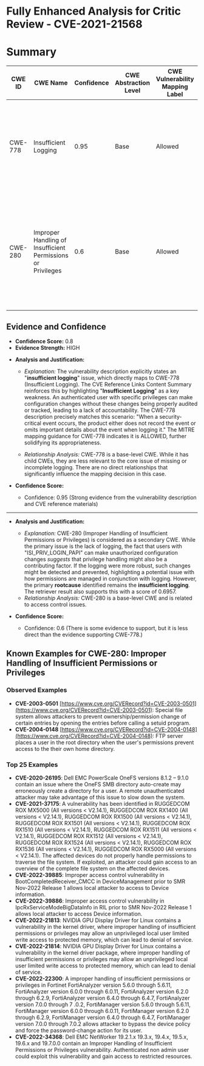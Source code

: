 # Fully Enhanced Analysis for Critic Review - CVE-2021-21568

# Summary
| CWE ID | CWE Name | Confidence | CWE Abstraction Level | CWE Vulnerability Mapping Label | CWE-Vulnerability Mapping Notes |
|---|---|---|---|---|---|
| CWE-778 | Insufficient Logging | 0.95 | Base | Allowed | Primary CWE. The product either does not record the event or omits important details about the event when logging it. |
| CWE-280 | Improper Handling of Insufficient Permissions or Privileges | 0.6 | Base | Allowed | Secondary CWE. The product does not handle or incorrectly handles when it has insufficient privileges to access resources or functionality as specified by their permissions. |

## Evidence and Confidence

*   **Confidence Score:** 0.8
*   **Evidence Strength:** HIGH

- **Analysis and Justification:**  
  - *Explanation:* The vulnerability description explicitly states an "**insufficient logging**" issue, which directly maps to CWE-778 (Insufficient Logging). The CVE Reference Links Content Summary reinforces this by highlighting "**Insufficient Logging**" as a key weakness. An authenticated user with specific privileges can make configuration changes without these changes being properly audited or tracked, leading to a lack of accountability. The CWE-778 description precisely matches this scenario: "When a security-critical event occurs, the product either does not record the event or omits important details about the event when logging it." The MITRE mapping guidance for CWE-778 indicates it is ALLOWED, further solidifying its appropriateness.
  
  - *Relationship Analysis:* CWE-778 is a base-level CWE. While it has child CWEs, they are less relevant to the core issue of missing or incomplete logging. There are no direct relationships that significantly influence the mapping decision in this case.

- **Confidence Score:**  
  - Confidence: 0.95 (Strong evidence from the vulnerability description and CVE reference materials)

---

- **Analysis and Justification:**
  - *Explanation:* CWE-280 (Improper Handling of Insufficient Permissions or Privileges) is considered as a secondary CWE. While the primary issue is the lack of logging, the fact that users with "ISI_PRIV_LOGIN_PAPI" can make unauthorized configuration changes *suggests* that privilege handling might also be a contributing factor. If the logging were more robust, such changes might be detected and prevented, highlighting a potential issue with how permissions are managed in conjunction with logging. However, the primary **rootcause** identified remains the **insufficient logging**. The retriever result also supports this with a score of 0.6957.
  - *Relationship Analysis:* CWE-280 is a base-level CWE and is related to access control issues.

- **Confidence Score:**
  - Confidence: 0.6 (There is some evidence to support, but it is less direct than the evidence supporting CWE-778.)



## Known Examples for CWE-280: Improper Handling of Insufficient Permissions or Privileges 
### Observed Examples
- **CVE-2003-0501** [https://www.cve.org/CVERecord?id=CVE-2003-0501](https://www.cve.org/CVERecord?id=CVE-2003-0501): Special file system allows attackers to prevent ownership/permission change of certain entries by opening the entries before calling a setuid program.
- **CVE-2004-0148** [https://www.cve.org/CVERecord?id=CVE-2004-0148](https://www.cve.org/CVERecord?id=CVE-2004-0148): FTP server places a user in the root directory when the user's permissions prevent access to the their own home directory.
### Top 25 Examples
- **CVE-2020-26195**: Dell EMC PowerScale OneFS versions 8.1.2 – 9.1.0 contain an issue where the OneFS SMB directory auto-create may erroneously create a directory for a user. A remote unauthenticated attacker may take advantage of this issue to slow down the system.
- **CVE-2021-37175**: A vulnerability has been identified in RUGGEDCOM ROX MX5000 (All versions < V2.14.1), RUGGEDCOM ROX RX1400 (All versions < V2.14.1), RUGGEDCOM ROX RX1500 (All versions < V2.14.1), RUGGEDCOM ROX RX1501 (All versions < V2.14.1), RUGGEDCOM ROX RX1510 (All versions < V2.14.1), RUGGEDCOM ROX RX1511 (All versions < V2.14.1), RUGGEDCOM ROX RX1512 (All versions < V2.14.1), RUGGEDCOM ROX RX1524 (All versions < V2.14.1), RUGGEDCOM ROX RX1536 (All versions < V2.14.1), RUGGEDCOM ROX RX5000 (All versions < V2.14.1). The affected devices do not properly handle permissions to traverse the file system. If exploited, an attacker could gain access to an overview of the complete file system on the affected devices.
- **CVE-2022-39885**: Improper access control vulnerability in BootCompletedReceiver_CMCC in DeviceManagement prior to SMR Nov-2022 Release 1 allows local attacker to access to Device information.
- **CVE-2022-39886**: Improper access control vulnerability in IpcRxServiceModeBigDataInfo in RIL prior to SMR Nov-2022 Release 1 allows local attacker to access Device information.
- **CVE-2022-21813**: NVIDIA GPU Display Driver for Linux contains a vulnerability in the kernel driver, where improper handling of insufficient permissions or privileges may allow an unprivileged local user limited write access to protected memory, which can lead to denial of service.
- **CVE-2022-21814**: NVIDIA GPU Display Driver for Linux contains a vulnerability in the kernel driver package, where improper handling of insufficient permissions or privileges may allow an unprivileged local user limited write access to protected memory, which can lead to denial of service.
- **CVE-2022-22300**: A improper handling of insufficient permissions or privileges in Fortinet FortiAnalyzer version 5.6.0 through 5.6.11, FortiAnalyzer version 6.0.0 through 6.0.11, FortiAnalyzer version 6.2.0 through 6.2.9, FortiAnalyzer version 6.4.0 through 6.4.7, FortiAnalyzer version 7.0.0 through 7 .0.2, FortiManager version 5.6.0 through 5.6.11, FortiManager version 6.0.0 through 6.0.11, FortiManager version 6.2.0 through 6.2.9, FortiManager version 6.4.0 through 6.4.7, FortiManager version 7.0.0 through 7.0.2 allows attacker to bypass the device policy and force the password-change action for its user.
- **CVE-2022-34368**: Dell EMC NetWorker 19.2.1.x 19.3.x, 19.4.x, 19.5.x, 19.6.x and 19.7.0.0 contain an Improper Handling of Insufficient Permissions or Privileges vulnerability. Authenticated non admin user could exploit this vulnerability and gain access to restricted resources.
